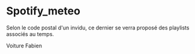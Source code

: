 # Spotify_meteo
Selon le code postal d'un invidu, ce dernier se verra proposé des playlists associés au temps.

Voiture 
Fabien